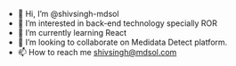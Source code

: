 - 👋 Hi, I’m @shivsingh-mdsol
- 👀 I’m interested in back-end technology specially ROR
- 🌱 I’m currently learning React
- 💞️ I’m looking to collaborate on Medidata Detect platform.
- 📫 How to reach me shivsingh@mdsol.com

<!---
shivsingh-mdsol/shivsingh-mdsol is a ✨ special ✨ repository because its `README.md` (this file) appears on your GitHub profile.
You can click the Preview link to take a look at your changes.
--->
